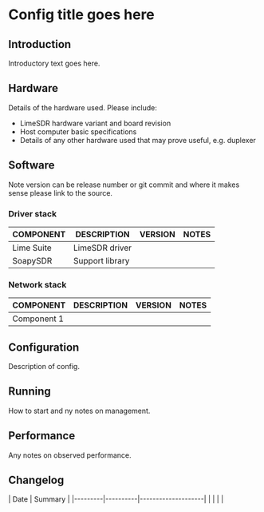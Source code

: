 # Config title goes here

## Introduction

Introductory text goes here.

## Hardware

Details of the hardware used. Please include:

* LimeSDR hardware variant and board revision
* Host computer basic specifications
* Details of any other hardware used that may prove useful, e.g. duplexer

## Software 

Note version can be release number or git commit and where it makes sense please link to the source.

### Driver stack

COMPONENT     | DESCRIPTION                      | VERSION  | NOTES     |
--------------|----------------------------------|----------|-----------|
Lime Suite    | LimeSDR driver                   |          |           |
SoapySDR      | Support library                  |          |           |

### Network stack

COMPONENT     | DESCRIPTION                      | VERSION  | NOTES     |
--------------|----------------------------------|----------|-----------|
Component 1   |                                  |          |           |

## Configuration

Description of config.

## Running

How to start and ny notes on management.

## Performance

Any notes on observed performance.

## Changelog

| Date    | Summary                       |
|---------|----------|--------------------|
|         |          |                    |
